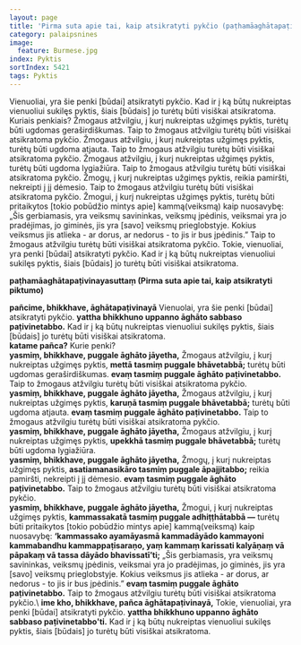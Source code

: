 ```yaml
---
layout: page
title: 'Pirma suta apie tai, kaip atsikratyti pykčio (paṭhamāaghātapaṭivinayasuttaṃ, AN 5.iv.II.1)'
category: palaipsnines
image:
  feature: Burmese.jpg
index: Pyktis
sortIndex: 5421 
tags: Pyktis
---
```

Vienuoliai, yra šie penki [būdai] atsikratyti pykčio. Kad ir į ką būtų nukreiptas vienuoliui sukilęs pyktis, šiais [būdais] jo turėtų būti visiškai atsikratoma. Kuriais penkiais?
Žmogaus atžvilgiu, į kurį nukreiptas užgimęs pyktis, turėtų būti ugdomas geraširdiškumas. Taip to žmogaus atžvilgiu turėtų būti visiškai atsikratoma pykčio.
Žmogaus atžvilgiu, į kurį nukreiptas užgimęs pyktis, turėtų būti ugdoma atjauta. Taip to žmogaus atžvilgiu turėtų būti visiškai atsikratoma pykčio.
Žmogaus atžvilgiu, į kurį nukreiptas užgimęs pyktis, turėtų būti ugdoma lygiažiūra. Taip to žmogaus atžvilgiu turėtų būti visiškai atsikratoma pykčio.
Žmogų, į kurį nukreiptas užgimęs pyktis, reikia pamiršti, nekreipti į jį dėmesio. Taip to žmogaus atžvilgiu turėtų būti visiškai atsikratoma pykčio.
Žmogui, į kurį nukreiptas užgimęs pyktis, turėtų būti pritaikytos [tokio pobūdžio mintys apie] kammą(veiksmą) kaip nuosavybę: „Šis gerbiamasis, yra veiksmų savininkas, veiksmų įpėdinis, veiksmai yra jo pradėjimas, jo giminės, jis yra [savo] veiksmų prieglobstyje. Kokius veiksmus jis atlieka - ar dorus, ar nedorus - to jis ir bus įpėdinis.” Taip to žmogaus atžvilgiu turėtų būti visiškai atsikratoma pykčio.
Tokie, vienuoliai, yra penki [būdai] atsikratyti pykčio. Kad ir į ką būtų nukreiptas vienuoliui sukilęs pyktis, šiais [būdais] jo turėtų būti visiškai atsikratoma.


__paṭhamāaghātapaṭivinayasuttaṃ (Pirma suta apie tai, kaip atsikratyti piktumo)__

**pañcime, bhikkhave, āghātapaṭivinayā** Vienuolai, yra šie penki [būdai] atsikratyti pykčio. **yattha bhikkhuno uppanno āghāto sabbaso paṭivinetabbo.** Kad ir į ką būtų nukreiptas vienuoliui sukilęs pyktis, šiais [būdais] jo turėtų būti visiškai atsikratoma.\
**katame pañca?** Kurie penki?\
**yasmiṃ, bhikkhave, puggale āghāto jāyetha,** Žmogaus atžvilgiu, į kurį nukreiptas užgimęs pyktis, **mettā tasmiṃ puggale bhāvetabbā;** turėtų būti ugdomas geraširdiškumas. **evaṃ tasmiṃ puggale āghāto paṭivinetabbo.** Taip to žmogaus atžvilgiu turėtų būti visiškai atsikratoma pykčio.\
**yasmiṃ, bhikkhave, puggale āghāto jāyetha,** Žmogaus atžvilgiu, į kurį nukreiptas užgimęs pyktis, **karuṇā tasmiṃ puggale bhāvetabbā;** turėtų būti ugdoma atjauta. **evaṃ tasmiṃ puggale āghāto paṭivinetabbo.** Taip to žmogaus atžvilgiu turėtų būti visiškai atsikratoma pykčio.\
**yasmiṃ, bhikkhave, puggale āghāto jāyetha,** Žmogaus atžvilgiu, į kurį nukreiptas užgimęs pyktis, **upekkhā tasmiṃ puggale bhāvetabbā;** turėtų būti ugdoma lygiažiūra.\
**yasmiṃ, bhikkhave, puggale āghāto jāyetha,** Žmogų, į kurį nukreiptas užgimęs pyktis, **asatiamanasikāro tasmiṃ puggale āpajjitabbo;** reikia pamiršti, nekreipti į jį dėmesio. **evaṃ tasmiṃ puggale āghāto paṭivinetabbo.** Taip to žmogaus atžvilgiu turėtų būti visiškai atsikratoma pykčio.\
**yasmiṃ, bhikkhave, puggale āghāto jāyetha,** Žmogui, į kurį nukreiptas užgimęs pyktis, **kammassakatā tasmiṃ puggale adhiṭṭhātabbā —** turėtų būti pritaikytos [tokio pobūdžio mintys apie] kammą(veiksmą) kaip nuosavybę: **‘kammassako ayamāyasmā kammadāyādo kammayoni kammabandhu kammappaṭisaraṇo, yaṃ kammaṃ karissati kalyāṇaṃ vā pāpakaṃ vā tassa dāyādo bhavissatī’ti;** „Šis gerbiamasis, yra veiksmų savininkas, veiksmų įpėdinis, veiksmai yra jo pradėjimas, jo giminės, jis yra \[savo] veiksmų prieglobstyje. Kokius veiksmus jis atlieka - ar dorus, ar nedorus - to jis ir bus įpėdinis.” **evaṃ tasmiṃ puggale āghāto paṭivinetabbo.** Taip to žmogaus atžvilgiu turėtų būti visiškai atsikratoma pykčio.\ 
**ime kho, bhikkhave, pañca āghātapaṭivinayā,** Tokie, vienuoliai, yra penki [būdai] atsikratyti pykčio. **yattha bhikkhuno uppanno āghāto sabbaso paṭivinetabbo'ti.** Kad ir į ką būtų nukreiptas vienuoliui sukilęs pyktis, šiais [būdais] jo turėtų būti visiškai atsikratoma.

